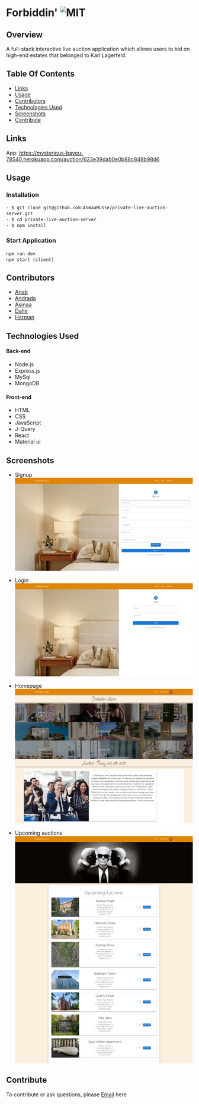 # Forbiddin' ![MIT](https://img.shields.io/static/v1?label=MIT&message=License&color=orange)

## Overview

A full-stack interactive live auction application which allows users to bid on high-end estates that belonged to Karl Lagerfeld.

## Table Of Contents

- [Links](#links)
- [Usage](#usage)
- [Contributors](#contributors)
- [Technologies Used](#technologies-used)
- [Screenshots](#screenshots)
- [Contribute](#contribute)

## Links

App: https://mysterious-bayou-78540.herokuapp.com/auction/623e39dab0e0b88c848b98d6

## Usage

### Installation

```
- $ git clone git@github.com:AsmaaMusse/private-live-auction-server.git
- $ cd private-live-auction-server
- $ npm install
```

### Start Application

```
npm run dev
npm start (client)
```

## Contributors

- [Anab](https://github.com/anabwarsame)
- [Andrada](https://github.com/andradag)
- [Asmaa](https://github.com/AsmaaMusse)
- [Dahir](https://github.com/DMO17)
- [Harman](https://github.com/AkenEagle)

## Technologies Used

#### Back-end
- Node.js
- Express.js
- MySql
- MongoDB

#### Front-end
- HTML
- CSS
- JavaScript
- J-Query
- React
- Material ui

## Screenshots

- Signup
  <img src="./src/assets/Signup.jpg"/>
  
- Login
  <img src="./src/assets/Login.jpg"/>

- Homepage
  <img src="./src/assets/Homepage.jpg"/>

- Upcoming auctions
  <img src="./src/assets/Upcoming auctions.jpg"/>

## Contribute

To contribute or ask questions, please <a href="https://mail.google.com/mail/u/0/?tf=cm&to=asmaamusse03@gmail.com&cc&bcc&su&body&fs=1">Email</a> here
